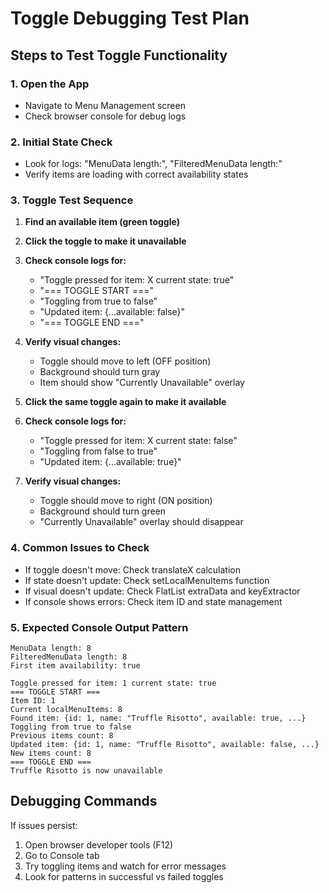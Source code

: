 # Toggle Debugging Test Plan

## Steps to Test Toggle Functionality

### 1. **Open the App**
- Navigate to Menu Management screen
- Check browser console for debug logs

### 2. **Initial State Check**
- Look for logs: "MenuData length:", "FilteredMenuData length:"
- Verify items are loading with correct availability states

### 3. **Toggle Test Sequence**
1. **Find an available item (green toggle)**
2. **Click the toggle to make it unavailable**
3. **Check console logs for:**
   - "Toggle pressed for item: X current state: true"
   - "=== TOGGLE START ==="
   - "Toggling from true to false"
   - "Updated item: {...available: false}"
   - "=== TOGGLE END ==="

4. **Verify visual changes:**
   - Toggle should move to left (OFF position)
   - Background should turn gray
   - Item should show "Currently Unavailable" overlay

5. **Click the same toggle again to make it available**
6. **Check console logs for:**
   - "Toggle pressed for item: X current state: false"
   - "Toggling from false to true"
   - "Updated item: {...available: true}"

7. **Verify visual changes:**
   - Toggle should move to right (ON position)
   - Background should turn green
   - "Currently Unavailable" overlay should disappear

### 4. **Common Issues to Check**
- If toggle doesn't move: Check translateX calculation
- If state doesn't update: Check setLocalMenuItems function
- If visual doesn't update: Check FlatList extraData and keyExtractor
- If console shows errors: Check item ID and state management

### 5. **Expected Console Output Pattern**
```
MenuData length: 8
FilteredMenuData length: 8
First item availability: true

Toggle pressed for item: 1 current state: true
=== TOGGLE START ===
Item ID: 1
Current localMenuItems: 8
Found item: {id: 1, name: "Truffle Risotto", available: true, ...}
Toggling from true to false
Previous items count: 8
Updated item: {id: 1, name: "Truffle Risotto", available: false, ...}
New items count: 8
=== TOGGLE END ===
Truffle Risotto is now unavailable
```

## Debugging Commands
If issues persist:
1. Open browser developer tools (F12)
2. Go to Console tab
3. Try toggling items and watch for error messages
4. Look for patterns in successful vs failed toggles
